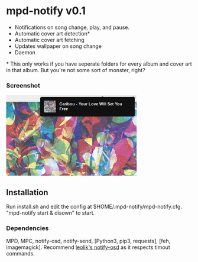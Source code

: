 # mpd-notify v0.1
+ Notifications on song change, play, and pause.
+ Automatic cover art detection\*
+ Automatic cover art fetching
+ Updates wallpaper on song change
+ Daemon

\* This only works if you have seperate folders for every album and cover art in that album. But you're not some sort of monster, right?

### Screenshot
![Screenshot](screenshots/screenshot2.png?raw=true)

## Installation
Run install.sh and edit the config at $HOME/.mpd-notify/mpd-notify.cfg. "mpd-notify start & disown" to start.

### Dependencies
MPD, MPC, notify-osd, notify-send, [Python3, pip3, requests], [feh, imagemagick]. Recommend <a href="https://launchpad.net/~leolik/+ archive/ubuntu/leolik">leolik's notify-osd</a> as it respects timout commands.
